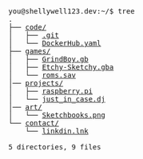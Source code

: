 
<pre>
you@shellywell123.dev:~/$ tree
.
├── <a href="https://shellywell123.dev/tree/code/index.html">code/</a>
│   ├── <a href="https://github.com/Shellywell123">.git</a>
│   └── <a href="https://hub.docker.com/u/shellywell123">DockerHub.yaml</a>
├── <a href="https://shellywell123.dev/tree/games/index.html">games/</a>
│   ├── <a href="https://shellywell123.dev/tree/games/gb-grind-boy.html">GrindBoy.gb</a>
│   ├── <a href="https://shellywell123.dev/tree/games/gba-etchy-sketchy.html">Etchy-Sketchy.gba</a>
│   └── <a href="https://shellywell123.dev/tree/games/basement.html">roms.sav</a>
│── <a href="https://shellywell123.dev/tree/projects/index.html">projects/</a>
│   ├── <a href="https://shellywell123.dev/tree/projects/pi-craft.html">raspberry.pi</a>
│   └── <a href="https://shellywell123.dev/tree/projects/beats-case.html">just_in_case.dj</a>
│── <a href="https://shellywell123.dev/tree/art/index.html">art/</a>
│   └── <a href="https://shellywell123.dev/tree/art/art-attack.html">Sketchbooks.png</a>
└── <a href="https://shellywell123.dev/tree/contact/index.html">contact/</a>
    └── <a href="https://www.linkedin.com/in/ben-shellswell/">linkdin.lnk</a>

5 directories, 9 files
</pre>
